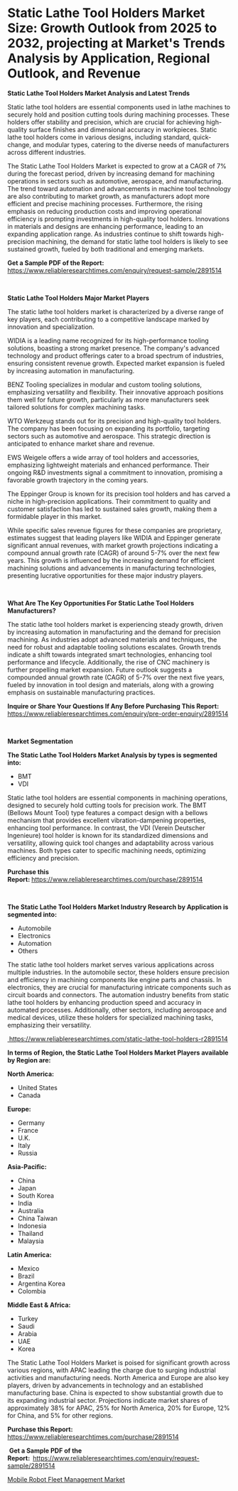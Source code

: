 <p><h1>Static Lathe Tool Holders Market Size: Growth Outlook from 2025 to 2032, projecting at Market's Trends Analysis by Application, Regional Outlook, and Revenue</h1></p><p><strong>Static Lathe Tool Holders Market Analysis and Latest Trends</strong></p>
<p><p>Static lathe tool holders are essential components used in lathe machines to securely hold and position cutting tools during machining processes. These holders offer stability and precision, which are crucial for achieving high-quality surface finishes and dimensional accuracy in workpieces. Static lathe tool holders come in various designs, including standard, quick-change, and modular types, catering to the diverse needs of manufacturers across different industries.</p><p>The Static Lathe Tool Holders Market is expected to grow at a CAGR of 7% during the forecast period, driven by increasing demand for machining operations in sectors such as automotive, aerospace, and manufacturing. The trend toward automation and advancements in machine tool technology are also contributing to market growth, as manufacturers adopt more efficient and precise machining processes. Furthermore, the rising emphasis on reducing production costs and improving operational efficiency is prompting investments in high-quality tool holders. Innovations in materials and designs are enhancing performance, leading to an expanding application range. As industries continue to shift towards high-precision machining, the demand for static lathe tool holders is likely to see sustained growth, fueled by both traditional and emerging markets.</p></p>
<p><strong>Get a Sample PDF of the Report:&nbsp;</strong> <a href="https://www.reliableresearchtimes.com/enquiry/request-sample/2891514?utm_campaign=2205&utm_medium=2&utm_source=Github&utm_content=ia&utm_term=14032025&utm_id=static-lathe-tool-holders">https://www.reliableresearchtimes.com/enquiry/request-sample/2891514</a></p>
<p>&nbsp;</p>
<p><strong>Static Lathe Tool Holders Major Market Players</strong></p>
<p><p>The static lathe tool holders market is characterized by a diverse range of key players, each contributing to a competitive landscape marked by innovation and specialization. </p><p>WIDIA is a leading name recognized for its high-performance tooling solutions, boasting a strong market presence. The company's advanced technology and product offerings cater to a broad spectrum of industries, ensuring consistent revenue growth. Expected market expansion is fueled by increasing automation in manufacturing.</p><p>BENZ Tooling specializes in modular and custom tooling solutions, emphasizing versatility and flexibility. Their innovative approach positions them well for future growth, particularly as more manufacturers seek tailored solutions for complex machining tasks.</p><p>WTO Werkzeug stands out for its precision and high-quality tool holders. The company has been focusing on expanding its portfolio, targeting sectors such as automotive and aerospace. This strategic direction is anticipated to enhance market share and revenue.</p><p>EWS Weigele offers a wide array of tool holders and accessories, emphasizing lightweight materials and enhanced performance. Their ongoing R&D investments signal a commitment to innovation, promising a favorable growth trajectory in the coming years.</p><p>The Eppinger Group is known for its precision tool holders and has carved a niche in high-precision applications. Their commitment to quality and customer satisfaction has led to sustained sales growth, making them a formidable player in this market.</p><p>While specific sales revenue figures for these companies are proprietary, estimates suggest that leading players like WIDIA and Eppinger generate significant annual revenues, with market growth projections indicating a compound annual growth rate (CAGR) of around 5-7% over the next few years. This growth is influenced by the increasing demand for efficient machining solutions and advancements in manufacturing technologies, presenting lucrative opportunities for these major industry players.</p></p>
<p>&nbsp;</p>
<p><strong>What Are The Key Opportunities For Static Lathe Tool Holders Manufacturers?</strong></p>
<p><p>The static lathe tool holders market is experiencing steady growth, driven by increasing automation in manufacturing and the demand for precision machining. As industries adopt advanced materials and techniques, the need for robust and adaptable tooling solutions escalates. Growth trends indicate a shift towards integrated smart technologies, enhancing tool performance and lifecycle. Additionally, the rise of CNC machinery is further propelling market expansion. Future outlook suggests a compounded annual growth rate (CAGR) of 5-7% over the next five years, fueled by innovation in tool design and materials, along with a growing emphasis on sustainable manufacturing practices.</p></p>
<p><strong>Inquire or Share Your Questions If Any Before Purchasing This Report:</strong> <a href="https://www.reliableresearchtimes.com/enquiry/pre-order-enquiry/2891514?utm_campaign=2205&utm_medium=2&utm_source=Github&utm_content=ia&utm_term=14032025&utm_id=static-lathe-tool-holders">https://www.reliableresearchtimes.com/enquiry/pre-order-enquiry/2891514</a></p>
<p>&nbsp;</p>
<p><strong>Market Segmentation</strong></p>
<p><strong>The Static Lathe Tool Holders Market Analysis by types is segmented into:</strong></p>
<p><ul><li>BMT</li><li>VDI</li></ul></p>
<p><p>Static lathe tool holders are essential components in machining operations, designed to securely hold cutting tools for precision work. The BMT (Bellows Mount Tool) type features a compact design with a bellows mechanism that provides excellent vibration-dampening properties, enhancing tool performance. In contrast, the VDI (Verein Deutscher Ingenieure) tool holder is known for its standardized dimensions and versatility, allowing quick tool changes and adaptability across various machines. Both types cater to specific machining needs, optimizing efficiency and precision.</p></p>
<p><strong>Purchase this Report:&nbsp;</strong><a href="https://www.reliableresearchtimes.com/purchase/2891514?utm_campaign=2205&utm_medium=2&utm_source=Github&utm_content=ia&utm_term=14032025&utm_id=static-lathe-tool-holders">https://www.reliableresearchtimes.com/purchase/2891514</a></p>
<p>&nbsp;</p>
<p><strong>The Static Lathe Tool Holders Market Industry Research by Application is segmented into:</strong></p>
<p><ul><li>Automobile</li><li>Electronics</li><li>Automation</li><li>Others</li></ul></p>
<p><p>The static lathe tool holders market serves various applications across multiple industries. In the automobile sector, these holders ensure precision and efficiency in machining components like engine parts and chassis. In electronics, they are crucial for manufacturing intricate components such as circuit boards and connectors. The automation industry benefits from static lathe tool holders by enhancing production speed and accuracy in automated processes. Additionally, other sectors, including aerospace and medical devices, utilize these holders for specialized machining tasks, emphasizing their versatility.</p></p>
<p><a href="https://www.reliableresearchtimes.com/static-lathe-tool-holders-r2891514?utm_campaign=2205&utm_medium=2&utm_source=Github&utm_content=ia&utm_term=14032025&utm_id=static-lathe-tool-holders">&nbsp;https://www.reliableresearchtimes.com/static-lathe-tool-holders-r2891514</a></p>
<p><strong>In terms of Region, the Static Lathe Tool Holders Market Players available by Region are:</strong></p>
<p>
    <p> <strong> North America: </strong>
        <ul>
            <li>United States</li>
            <li>Canada</li>
        </ul>
        </p> 
    <p> <strong> Europe: </strong>
        <ul>
            <li>Germany</li>
            <li>France</li>
            <li>U.K.</li>
            <li>Italy</li>
            <li>Russia</li>
        </ul>
        </p> 
    <p> <strong> Asia-Pacific: </strong>
        <ul>
            <li>China</li>
            <li>Japan</li>
            <li>South Korea</li>
            <li>India</li>
            <li>Australia</li>
            <li>China Taiwan</li>
            <li>Indonesia</li>
            <li>Thailand</li>
            <li>Malaysia</li>
        </ul>
        </p> 
    <p> <strong> Latin America: </strong>
        <ul>
            <li>Mexico</li>
            <li>Brazil</li>
            <li>Argentina Korea</li>
            <li>Colombia</li>
        </ul>
        </p> 
    <p> <strong> Middle East & Africa: </strong>
        <ul>
            <li>Turkey</li>
            <li>Saudi</li>
            <li>Arabia</li>
            <li>UAE</li>
            <li>Korea</li>
        </ul>
    </p>
    </p>
<p><p>The Static Lathe Tool Holders Market is poised for significant growth across various regions, with APAC leading the charge due to surging industrial activities and manufacturing needs. North America and Europe are also key players, driven by advancements in technology and an established manufacturing base. China is expected to show substantial growth due to its expanding industrial sector. Projections indicate market shares of approximately 38% for APAC, 25% for North America, 20% for Europe, 12% for China, and 5% for other regions.</p></p>
<p><strong>Purchase this Report: </strong><a href="https://www.reliableresearchtimes.com/purchase/2891514?utm_campaign=2205&utm_medium=2&utm_source=Github&utm_content=ia&utm_term=14032025&utm_id=static-lathe-tool-holders">https://www.reliableresearchtimes.com/purchase/2891514</a></p>
<p>&nbsp;<strong>Get a Sample PDF of the Report:&nbsp;&nbsp;</strong><a href="https://www.reliableresearchtimes.com/enquiry/request-sample/2891514?utm_campaign=2205&utm_medium=2&utm_source=Github&utm_content=ia&utm_term=14032025&utm_id=static-lathe-tool-holders">https://www.reliableresearchtimes.com/enquiry/request-sample/2891514</a></p>
<p><strong></strong></p>
<p><p><a href="https://github.com/SanjidaKhan901/Market-Research-Report-List-1/blob/main/mobile-robot-fleet-management-market.md?utm_campaign=2205&utm_medium=2&utm_source=Github&utm_content=ia&utm_term=14032025&utm_id=static-lathe-tool-holders">Mobile Robot Fleet Management Market</a></p></p>